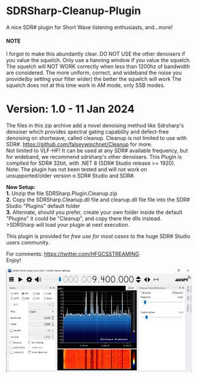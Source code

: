 # SDRSharp-Cleanup-Plugin


A nice SDR# plugin for Short Wave listening enthusiasts, and...more!

#### NOTE
I forgot to make this abundantly clear.
DO NOT USE the other denoisers if you value the squelch. Only use a hanning window if you value the squelch.
The squelch will NOT WORK correctly when less than 1200hz of bandwidth are considered.
The more uniform, correct, and wideband the noise you provide(by setting your filter wider)
the better the squelch will work
The squelch does not at this time work in AM mode, only SSB modes.

# Version: 1.0 - 11 Jan 2024 


The files in this zip archive add a novel denoising method like Sdrsharp's denoiser which provides spectral gating capability and defect-free denoising on shortwave, called cleanup. Cleanup is not limited to use with SDR#. https://github.com/falseywinchnet/Cleanup for more.
<br>Not limited to VLF-HF! It can be used at any SDR# available frequency, but for wideband, we recommend sdrsharp's other denoisers.
This Plugin is compiled for SDR# 32bit, with .NET 8 (SDR# Studio release >= 1920).
<br>Note: The plugin has not been tested and will not work on unsupported/older version o SDR# Studio and SDR#.

**New Setup:**
<br>**1.** Unzip the file SDRSharp.Plugin.Cleanup.zip
<br>**2.** Copy the SDRSharp.Cleanup.dll file and cleanup.dll file file into the SDR# Studio "Plugins" default folder
<br>**3.** Alternate, should you prefer, create your own folder inside the default "Plugins" it could be "Cleanup", and copy there the dlls instead.
<br>>SDRSharp will load your plugin at next execution.


This plugin is provided for *free use for most cases* to the huge SDR# Studio users community.<br>

For comments: https://twitter.com/HFGCSSTREAMING
<br>Enjoy!

![Screenshot](https://github.com/falseywinchnet/PyITD/blob/main/screenshot.png)
